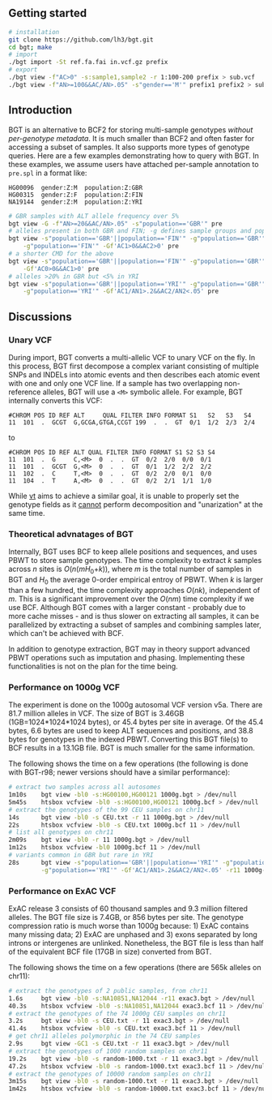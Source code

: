 ## Getting started
```sh
# installation
git clone https://github.com/lh3/bgt.git
cd bgt; make
# import
./bgt import -St ref.fa.fai in.vcf.gz prefix
# export
./bgt view -f"AC>0" -s:sample1,sample2 -r 1:100-200 prefix > sub.vcf
./bgt view -f"AN>=100&&AC/AN>.05" -s"gender=='M'" prefix1 prefix2 > sub.vcf
```

## Introduction

BGT is an alternative to BCF2 for storing multi-sample genotypes *without
per-genotype metadata*. It is much smaller than BCF2 and often faster for
accessing a subset of samples. It also supports more types of genotype queries.
Here are a few examples demonstrating how to query with BGT. In these examples,
we assume users have attached per-sample annotation to `pre.spl` in a format
like:
```
HG00096  gender:Z:M  population:Z:GBR
HG00315  gender:Z:F  population:Z:FIN
NA19144  gender:Z:M  population:Z:YRI
```
```sh
# GBR samples with ALT allele frequency over 5%
bgt view -G -f"AN>=20&&AC/AN>.05" -s"population=='GBR'" pre
# alleles present in both GBR and FIN; -g defines sample groups and populates AC1 etc
bgt view -s"population=='GBR'||population=='FIN'" -g"population=='GBR'" \
    -g"population=='FIN'" -Gf'AC1>0&&AC2>0' pre
# a shorter CMD for the above
bgt view -s"population=='GBR'||population=='FIN'" -g"population=='GBR'" \
    -Gf'AC0>0&&AC1>0' pre
# alleles >20% in GBR but <5% in YRI
bgt view -s"population=='GBR'||population=='YRI'" -g"population=='GBR'" \
    -g"population=='YRI'" -Gf'AC1/AN1>.2&&AC2/AN2<.05' pre
```

## Discussions

### Unary VCF

During import, BGT converts a multi-allelic VCF to unary VCF on the fly. In
this process, BGT first decompose a complex variant consisting of multiple SNPs
and INDELs into atomic events and then describes each atomic event with one and
only one VCF line. If a sample has two overlapping non-reference alleles, BGT
will use a `<M>` symbolic allele. For example, BGT internally converts this VCF:
```
#CHROM POS ID REF ALT     QUAL FILTER INFO FORMAT S1   S2   S3   S4
11  101  .  GCGT  G,GCGA,GTGA,CCGT 199  .  .  GT  0/1  1/2  2/3  2/4
```
to
```
#CHROM POS ID REF ALT QUAL FILTER INFO FORMAT S1 S2 S3 S4
11  101  .  G     C,<M>  0  .  .  GT  0/2  2/0  0/0  0/1
11  101  .  GCGT  G,<M>  0  .  .  GT  0/1  1/2  2/2  2/2
11  102  .  C     T,<M>  0  .  .  GT  0/2  2/0  0/1  0/0
11  104  .  T     A,<M>  0  .  .  GT  0/2  2/1  1/1  1/0
```
While [vt][vt] aims to achieve a similar goal, it is unable to properly set the
genotype fields as it [cannot][vtissue] perform decomposition and "unarization"
at the same time.

### Theoretical advnatages of BGT

Internally, BGT uses BCF to keep allele positions and sequences, and uses PBWT
to store sample genotypes. The time complexity to extract *k* samples across
*n* sites is *O*(*n*(*mH*<sub>0</sub>+*k*)), where *m* is the total number of
samples in BGT and *H*<sub>0</sub> the average 0-order empirical entroy of PBWT. When *k* is
larger than a few hundred, the time complexity approaches *O*(*nk*),
independent of *m*. This is a significant improvement over the *O*(*nm*) time
complexity if we use BCF. Although BGT comes with a larger constant - probably
due to more cache misses - and is thus slower on extracting all samples, it
can be parallelized by extracting a subset of samples and combining samples
later, which can't be achieved with BCF.

In addition to genotype extraction, BGT may in theory support advanced PBWT
operations such as imputation and phasing. Implementing these functionalities
is not on the plan for the time being.

### Performance on 1000g VCF

The experiment is done on the 1000g autosomal VCF version v5a. There are
81.7 million alleles in VCF. The size of BGT is 3.46GB (1GB=1024\*1024\*1024
bytes), or 45.4 bytes per site in average. Of the 45.4 bytes, 6.6 bytes
are used to keep ALT sequences and positions, and 38.8 bytes for genotypes
in the indexed PBWT. Converting this BGT file(s) to BCF results in a 13.1GB
file. BGT is much smaller for the same information.

The following shows the time on a few operations (the following is done with
BGT-r98; newer versions should have a similar performance):
```sh
# extract two samples across all autosomes
1m10s    bgt view -bl0 -s:HG00100,HG00121 1000g.bgt > /dev/null
5m45s    htsbox vcfview -bl0 -s:HG00100,HG00121 1000g.bcf > /dev/null
# extract the genotypes of the 99 CEU samples on chr11
14s      bgt view -bl0 -s CEU.txt -r 11 1000g.bgt > /dev/null
22s      htsbox vcfview -bl0 -s CEU.txt 1000g.bcf 11 > /dev/null
# list all genotypes on chr11
2m09s    bgt view -bl0 -r 11 1000g.bgt > /dev/null
1m12s    htsbox vcfview -bl0 1000g.bcf 11 > /dev/null
# variants common in GBR but rare in YRI
28s      bgt view -s"population=='GBR'||population=='YRI'" -g"population=='GBR'" \
         -g"population=='YRI'" -Gf'AC1/AN1>.2&&AC2/AN2<.05' -r11 1000g-p3v5a.bgt > /dev/null
```

### Performance on ExAC VCF

ExAC release 3 consists of 60 thousand samples and 9.3 million filtered alleles.
The BGT file size is 7.4GB, or 856 bytes per site. The genotype compression
ratio is much worse than 1000g because: 1) ExAC contains many missing data; 2)
ExAC are unphased and 3) exons separated by long introns or intergenes are
unlinked. Nonetheless, the BGT file is less than half of the equivalent BCF
file (17GB in size) converted from BGT.

The following shows the time on a few operations (there are 565k alleles on chr11):
```sh
# extract the genotypes of 2 public samples, from chr11
1.6s     bgt view -bl0 -s:NA10851,NA12044 -r11 exac3.bgt > /dev/null
40.3s    htsbox vcfview -bl0 -s:NA10851,NA12044 exac3.bcf 11 > /dev/null
# extract the genotypes of the 74 1000g CEU samples on chr11
3.2s     bgt view -bl0 -s CEU.txt -r 11 exac3.bgt > /dev/null
41.4s    htsbox vcfview -bl0 -s CEU.txt exac3.bcf 11 > /dev/null
# get chr11 alleles polymorphic in the 74 CEU samples
2.9s     bgt view -GC1 -s CEU.txt -r 11 exac3.bgt > /dev/null
# extract the genotypes of 1000 random samples on chr11
19.2s    bgt view -bl0 -s random-1000.txt -r 11 exac3.bgt > /dev/null
47.2s    htsbox vcfview -bl0 -s random-1000.txt exac3.bcf 11 > /dev/null
# extract the genotypes of 10000 random samples on chr11
3m15s    bgt view -bl0 -s random-1000.txt -r 11 exac3.bgt > /dev/null
1m42s    htsbox vcfview -bl0 -s random-10000.txt exac3.bcf 11 > /dev/null
```

[vt]: https://github.com/atks/vt
[vtissue]: https://github.com/atks/vt/issues/26
